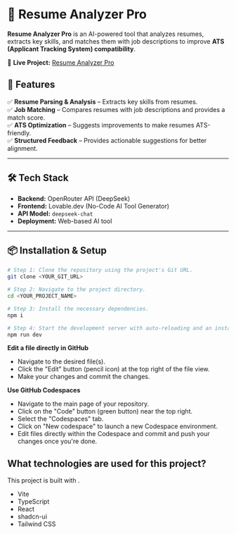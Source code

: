 # 📌 Resume Analyzer Pro

**Resume Analyzer Pro** is an AI-powered tool that analyzes resumes, extracts key skills, and matches them with job descriptions to improve **ATS (Applicant Tracking System) compatibility**.

🔗 **Live Project:** [Resume Analyzer Pro](https://preview--resume-matching-maven.lovable.app)


## 🚀 Features  
✅ **Resume Parsing & Analysis** – Extracts key skills from resumes.  
✅ **Job Matching** – Compares resumes with job descriptions and provides a match score.  
✅ **ATS Optimization** – Suggests improvements to make resumes ATS-friendly.  
✅ **Structured Feedback** – Provides actionable suggestions for better alignment.  

---

## 🛠️ Tech Stack  
- **Backend:** OpenRouter API (DeepSeek)  
- **Frontend:** Lovable.dev (No-Code AI Tool Generator)  
- **API Model:** `deepseek-chat`  
- **Deployment:** Web-based AI tool  

---

## 📦 Installation & Setup

```sh
# Step 1: Clone the repository using the project's Git URL.
git clone <YOUR_GIT_URL>

# Step 2: Navigate to the project directory.
cd <YOUR_PROJECT_NAME>

# Step 3: Install the necessary dependencies.
npm i

# Step 4: Start the development server with auto-reloading and an instant preview.
npm run dev
```

**Edit a file directly in GitHub**

- Navigate to the desired file(s).
- Click the "Edit" button (pencil icon) at the top right of the file view.
- Make your changes and commit the changes.

**Use GitHub Codespaces**

- Navigate to the main page of your repository.
- Click on the "Code" button (green button) near the top right.
- Select the "Codespaces" tab.
- Click on "New codespace" to launch a new Codespace environment.
- Edit files directly within the Codespace and commit and push your changes once you're done.

## What technologies are used for this project?

This project is built with .

- Vite
- TypeScript
- React
- shadcn-ui
- Tailwind CSS

